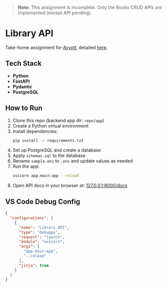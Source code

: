 > **Note:** This assignment is incomplete. Only the Books CRUD APIs are implemented (except API pending).

# Library API
Take-home assignment for [Avyott](https://www.avyott.com/a), detailed [here](https://docs.google.com/document/d/1j63SoZPrucUFlJExgtPX7SfLqkLZvUTUDG_d-WvHYG8/edit?usp=gmail).

## Tech Stack
- **Python**
- **FastAPI**
- **Pydantic**
- **PostgreSQL**

## How to Run
1. Clone this repo (backend app dir: `repo/app`)
2. Create a Python virtual environment
3. Install dependencies:
   ```sh
   pip install -r requirements.txt
   ```
4. Set up PostgreSQL and create a database
5. Apply `schemas.sql` to the database
6. Rename `sample.env` to `.env` and update values as needed
7. Run the app:
   ```sh
   uvicorn app.main:app --reload
   ```
8. Open API docs in your browser at: [127.0.0.1:8000/docs](http://127.0.0.1:8000/docs)

## VS Code Debug Config
```json
{
  "configurations": [
    {
      "name": "Library API",
      "type": "debugpy",
      "request": "launch",
      "module": "uvicorn",
      "args": [
        "app.main:app",
        "--reload"
      ],
      "jinja": true
    }
  ]
}
```
